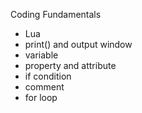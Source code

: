 Coding Fundamentals
* Lua
* print() and output window
* variable
* property and attribute
* if condition
* comment
* for loop
